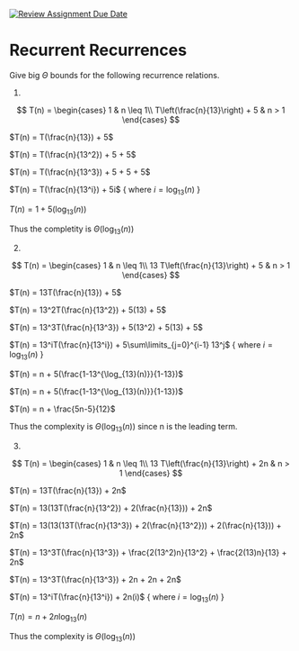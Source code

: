 [![Review Assignment Due Date](https://classroom.github.com/assets/deadline-readme-button-24ddc0f5d75046c5622901739e7c5dd533143b0c8e959d652212380cedb1ea36.svg)](https://classroom.github.com/a/8KYthzwp)
# Recurrent Recurrences

Give big $\Theta$ bounds for the following recurrence relations.

1.
$$ T(n) =
    \begin{cases}
        1 & n \leq 1\\
        T\left(\frac{n}{13}\right) + 5 & n > 1
    \end{cases}
$$

$T(n) = T(\frac{n}{13}) + 5$

$T(n) = T(\frac{n}{13^2}) + 5 + 5$

$T(n) = T(\frac{n}{13^3}) + 5 + 5 + 5$

$T(n) = T(\frac{n}{13^i}) + 5i$    { where $i = \log_{13}(n)$ }

$T(n) = 1 + 5(\log_{13}(n))$

Thus the completity is $\Theta(\log_{13}(n))$

2.
$$ T(n) =
    \begin{cases}
        1 & n \leq 1\\
        13 T\left(\frac{n}{13}\right) + 5 & n > 1
    \end{cases}
$$

$T(n) = 13T(\frac{n}{13}) + 5$

$T(n) = 13^2T(\frac{n}{13^2}) + 5(13) + 5$

$T(n) = 13^3T(\frac{n}{13^3}) + 5(13^2) + 5(13) + 5$

$T(n) = 13^iT(\frac{n}{13^i}) + 5\sum\limits_{j=0}^{i-1} 13^j$    { where $i = \log_{13}(n)$ }

$T(n) = n + 5(\frac{1-13^{\log_{13}(n)}}{1-13})$

$T(n) = n + 5(\frac{1-13^{\log_{13}(n)}}{1-13})$

$T(n) = n + \frac{5n-5}{12}$

Thus the complexity is $\Theta(\log_{13}(n))$ since n is the leading term.

3.
$$ T(n) =
    \begin{cases}
        1 & n \leq 1\\
        13 T\left(\frac{n}{13}\right) + 2n & n > 1
    \end{cases}
$$

$T(n) = 13T(\frac{n}{13}) + 2n$

$T(n) = 13(13T(\frac{n}{13^2}) + 2(\frac{n}{13})) + 2n$

$T(n) = 13(13(13T(\frac{n}{13^3}) + 2(\frac{n}{13^2})) + 2(\frac{n}{13})) + 2n$

$T(n) = 13^3T(\frac{n}{13^3}) + \frac{2(13^2)n}{13^2} + \frac{2(13)n}{13} + 2n$

$T(n) = 13^3T(\frac{n}{13^3}) + 2n + 2n + 2n$

$T(n) = 13^iT(\frac{n}{13^i}) + 2n(i)$    { where $i = \log_{13}(n)$ }

$T(n) = n + 2n\log_{13}(n)$

Thus the complexity is $\Theta(\log_{13}(n))$